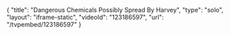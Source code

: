 {
    "title": "Dangerous Chemicals Possibly Spread By Harvey",
    "type": "solo",
    "layout": "iframe-static",
    "videoId": "123186597",
    "url": "\/tvpembed\/123186597"
}